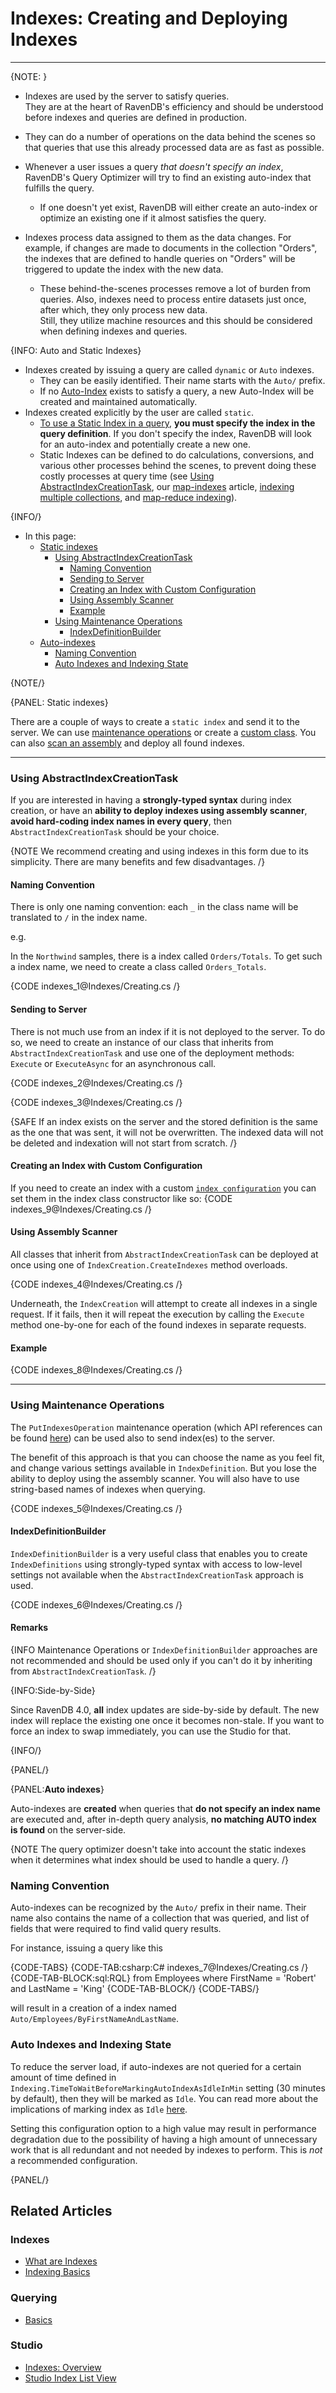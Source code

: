 # Indexes: Creating and Deploying Indexes
---

{NOTE: }

* Indexes are used by the server to satisfy queries.  
  They are at the heart of RavenDB's efficiency and should be understood before indexes and queries are defined in production.

* They can do a number of operations on the data behind the scenes so that queries that use this already processed data are as fast as possible.  

* Whenever a user issues a query _that doesn't specify an index_, RavenDB's Query Optimizer will try to find an 
  existing auto-index that fulfills the query.  
   * If one doesn't yet exist, RavenDB will either create an auto-index or optimize an existing one if it almost satisfies the query.

* Indexes process data assigned to them as the data changes. For example, if changes are made to documents in the collection "Orders", 
  the indexes that are defined to handle queries on "Orders" will be triggered to update the index with the new data.
   * These behind-the-scenes processes remove a lot of burden from queries. Also, indexes need to process entire datasets just once, 
     after which, they only process new data.  
     Still, they utilize machine resources and this should be considered when defining indexes and queries.  


{INFO: Auto and Static Indexes}

* Indexes created by issuing a query are called `dynamic` or `Auto` indexes. 
   * They can be easily identified. Their name starts with the `Auto/` prefix.
   * If no [Auto-Index](../indexes/creating-and-deploying#auto-indexes) exists to satisfy a query, 
     a new Auto-Index will be created and maintained automatically.
* Indexes created explicitly by the user are called `static`.
   * [To use a Static Index in a query](../indexes/querying/basics#example-iv---querying-a-specified-index), 
     **you must specify the index in the query definition**. If you don't specify the index, 
     RavenDB will look for an auto-index and potentially create a new one.  
   * Static Indexes can be defined to do calculations, conversions, and various other processes behind the scenes, to prevent
     doing these costly processes at query time (see [Using AbstractIndexCreationTask](../indexes/creating-and-deploying#using-abstractindexcreationtask), 
     our [map-indexes](../indexes/map-indexes) article, [indexing multiple collections](../indexes/multi-map-indexes), 
     and [map-reduce indexing](../indexes/map-reduce-indexes)).  

{INFO/}

* In this page:
   * [Static indexes](../indexes/creating-and-deploying#static-indexes)
      * [Using AbstractIndexCreationTask](../indexes/creating-and-deploying#using-abstractindexcreationtask)
         * [Naming Convention](../indexes/creating-and-deploying#naming-convention)
         * [Sending to Server](../indexes/creating-and-deploying#sending-to-server)
         * [Creating an Index with Custom Configuration](../indexes/creating-and-deploying#creating-an-index-with-custom-configuration)
         * [Using Assembly Scanner](../indexes/creating-and-deploying#using-assembly-scanner)
         * [Example](../indexes/creating-and-deploying#example)
      * [Using Maintenance Operations](../indexes/creating-and-deploying#using-maintenance-operations)
         * [IndexDefinitionBuilder](../indexes/creating-and-deploying#indexdefinitionbuilder)
   * [Auto-indexes](../indexes/creating-and-deploying#auto-indexes)
      * [Naming Convention](../indexes/creating-and-deploying#naming-convention-1)
      * [Auto Indexes and Indexing State](../indexes/creating-and-deploying#auto-indexes-and-indexing-state)

{NOTE/}

{PANEL: Static indexes}

There are a couple of ways to create a `static index` and send it to the server. We can use [maintenance operations](../indexes/creating-and-deploying#using-maintenance-operations) or create a [custom class](../indexes/creating-and-deploying#using-abstractindexcreationtask). You can also [scan an assembly](../indexes/creating-and-deploying#using-assembly-scanner) and deploy all found indexes.

<hr />

### Using AbstractIndexCreationTask

If you are interested in having a **strongly-typed syntax** during index creation, or have an **ability to deploy indexes using assembly scanner**, **avoid hard-coding index names in every query**, then `AbstractIndexCreationTask` should be your choice. 

{NOTE We recommend creating and using indexes in this form due to its simplicity. There are many benefits and few disadvantages. /}

#### Naming Convention

There is only one naming convention: each `_` in the class name will be translated to `/` in the index name.

e.g.

In the `Northwind` samples, there is a index called `Orders/Totals`. To get such a index name, we need to create a class called `Orders_Totals`.

{CODE indexes_1@Indexes/Creating.cs /}

#### Sending to Server

There is not much use from an index if it is not deployed to the server. To do so, we need to create an instance of our class that inherits from `AbstractIndexCreationTask` and use one of the deployment methods: `Execute` or `ExecuteAsync` for an asynchronous call.

{CODE indexes_2@Indexes/Creating.cs /}

{CODE indexes_3@Indexes/Creating.cs /}

{SAFE If an index exists on the server and the stored definition is the same as the one that was sent, it will not be overwritten. The indexed data will not be deleted and indexation will not start from scratch. /}

#### Creating an Index with Custom Configuration

If you need to create an index with a custom [`index configuration`](../server/configuration/indexing-configuration) you can set them in the index class constructor like so: 
{CODE indexes_9@Indexes/Creating.cs /}

#### Using Assembly Scanner

All classes that inherit from `AbstractIndexCreationTask` can be deployed at once using one of `IndexCreation.CreateIndexes` method overloads.

{CODE indexes_4@Indexes/Creating.cs /}

Underneath, the `IndexCreation` will attempt to create all indexes in a single request. If it fails, then it will repeat the execution by calling the `Execute` method one-by-one for each of the found indexes in separate requests.

#### Example

{CODE indexes_8@Indexes/Creating.cs /}

<hr />

### Using Maintenance Operations

The `PutIndexesOperation` maintenance operation (which API references can be found [here](../client-api/operations/maintenance/indexes/put-indexes)) can be used also to send index(es) to the server.

The benefit of this approach is that you can choose the name as you feel fit, and change various settings available in `IndexDefinition`. But you lose the ability to deploy using the assembly scanner. You will also have to use string-based names of indexes when querying.

{CODE indexes_5@Indexes/Creating.cs /}

#### IndexDefinitionBuilder

`IndexDefinitionBuilder` is a very useful class that enables you to create `IndexDefinitions` using strongly-typed syntax with access to low-level settings not available when the `AbstractIndexCreationTask` approach is used.

{CODE indexes_6@Indexes/Creating.cs /}

#### Remarks

{INFO Maintenance Operations or `IndexDefinitionBuilder` approaches are not recommended and should be used only if you can't do it by inheriting from `AbstractIndexCreationTask`. /}

{INFO:Side-by-Side}

Since RavenDB 4.0, **all** index updates are side-by-side by default. The new index will replace the existing one once it becomes non-stale. If you want to force an index to swap immediately, you can use the Studio for that.

{INFO/}

{PANEL/}

{PANEL:**Auto indexes**}

Auto-indexes are **created** when queries that **do not specify an index name** are executed and, after in-depth query analysis, **no matching AUTO index is found** on the server-side.

{NOTE The query optimizer doesn't take into account the static indexes when it determines what index should be used to handle a query. /}

### Naming Convention

Auto-indexes can be recognized by the `Auto/` prefix in their name. Their name also contains the name of a collection that was queried, and list of fields that were required to find valid query results.

For instance, issuing a query like this

{CODE-TABS}
{CODE-TAB:csharp:C# indexes_7@Indexes/Creating.cs /}
{CODE-TAB-BLOCK:sql:RQL}
from Employees
where FirstName = 'Robert' and LastName = 'King'
{CODE-TAB-BLOCK/}
{CODE-TABS/}

will result in a creation of a index named `Auto/Employees/ByFirstNameAndLastName`.

### Auto Indexes and Indexing State

To reduce the server load, if auto-indexes are not queried for a certain amount of time defined in `Indexing.TimeToWaitBeforeMarkingAutoIndexAsIdleInMin` setting (30 minutes by default), then they will be marked as `Idle`. You can read more about the implications of marking index as `Idle` [here](../studio/database/indexes/indexes-list-view#index-list-view).

Setting this configuration option to a high value may result in performance degradation due to the possibility of having a high amount of unnecessary work that is all redundant and not needed by indexes to perform. This is _not_ a recommended configuration.

{PANEL/}

## Related Articles

### Indexes

- [What are Indexes](../indexes/what-are-indexes)
- [Indexing Basics](../indexes/indexing-basics)

### Querying

- [Basics](../indexes/querying/basics)

### Studio

- [Indexes: Overview](../studio/database/indexes/indexes-overview#indexes-overview)
- [Studio Index List View](../studio/database/indexes/indexes-list-view)
